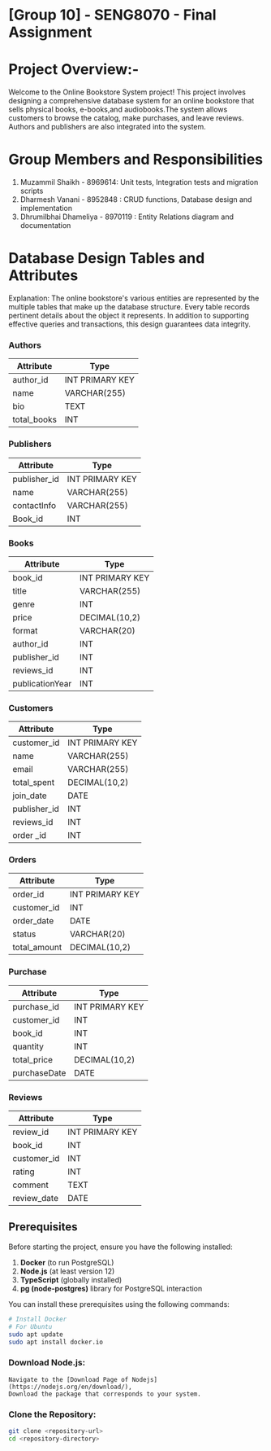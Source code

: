 # [Group 10] - SENG8070 - Final Assignment

# Project Overview:-
Welcome to the Online Bookstore System project! This project involves designing a comprehensive database system for an online bookstore that sells physical books, e-books,and audiobooks.The system allows customers to browse the catalog, make purchases, and leave reviews. Authors and publishers are also integrated into the system.

# Group Members and Responsibilities

1. Muzammil Shaikh - 8969614: Unit tests, Integration tests and migration scripts
2. Dharmesh Vanani - 8952848 : CRUD functions, Database design and implementation 
3. Dhrumilbhai Dhameliya - 8970119 : Entity Relations diagram and documentation

# Database Design Tables and Attributes
Explanation:
    The online bookstore's various entities are represented by the multiple tables that make up the database structure. Every table records pertinent details about the object it represents.
In addition to supporting effective queries and transactions, this design guarantees data integrity.

### Authors
| Attribute   | Type          |
|-------------|---------------|
| author_id   | INT PRIMARY KEY |
| name        | VARCHAR(255)  |
| bio         | TEXT          |
| total_books | INT           |

### Publishers
| Attribute     | Type          |
|---------------|---------------|
| publisher_id  | INT PRIMARY KEY |
| name          | VARCHAR(255)  |
| contactInfo   | VARCHAR(255)  |
| Book_id       | INT           |

### Books
| Attribute       | Type            |
|-----------------|-----------------|
| book_id         | INT PRIMARY KEY |
| title           | VARCHAR(255)    |
| genre           | INT             |
| price           | DECIMAL(10,2)   |
| format          | VARCHAR(20)     |
| author_id       | INT             |
| publisher_id    | INT             |
| reviews_id      | INT             |
| publicationYear | INT             |

### Customers
| Attribute      | Type            |
|----------------|-----------------|
| customer_id    | INT PRIMARY KEY |
| name           | VARCHAR(255)    |
| email          | VARCHAR(255)    |
| total_spent    | DECIMAL(10,2)   |
| join_date      | DATE            |
| publisher_id   | INT             |
| reviews_id     | INT             |
| order  _id     | INT             |


### Orders
| Attribute     | Type            |
|---------------|-----------------|
| order_id      | INT PRIMARY KEY |
| customer_id   | INT             |
| order_date    | DATE            |
| status        | VARCHAR(20)     |
| total_amount  | DECIMAL(10,2)   |

### Purchase
| Attribute    | Type            |
|--------------|-----------------|
| purchase_id      | INT PRIMARY KEY |
| customer_id      | INT             |
| book_id          | INT             |
| quantity         | INT             |
| total_price      | DECIMAL(10,2)   |
| purchaseDate     |DATE             |

### Reviews
| Attribute     | Type            |
|---------------|-----------------|
| review_id     | INT PRIMARY KEY |
| book_id       | INT             |
| customer_id   | INT             |
| rating        | INT             |
| comment       | TEXT            |
| review_date   | DATE            |


## Prerequisites

Before starting the project, ensure you have the following installed:

1. **Docker** (to run PostgreSQL)
2. **Node.js** (at least version 12)
3. **TypeScript** (globally installed)
4. **pg (node-postgres)** library for PostgreSQL interaction

You can install these prerequisites using the following commands:

```bash
# Install Docker
# For Ubuntu
sudo apt update
sudo apt install docker.io
```
### Download Node.js:
    Navigate to the [Download Page of Nodejs](https://nodejs.org/en/download/),
    Download the package that corresponds to your system.

### Clone the Repository:
```bash
git clone <repository-url>
cd <repository-directory>
```









